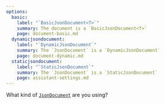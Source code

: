 ```yaml
---
options:
  basic:
    label: "`BasicJsonDocument<T>`"
    summary: The document is a `BasicJsonDocument<T>`
    page: document-basic.md
  dynamicjsondocument:
    label: "`DynamicJsonDocument`"
    summary: The `JsonDocument` is a `DynamicJsonDocument`
    page: document-dynamic.md
  staticjsondocument:
    label: "`StaticJsonDocument`"
    summary: The `JsonDocument` is a `StaticJsonDocument`
    page: assistant-settings.md
---
```


What kind of [`JsonDocument`](/v7/api/jsondocument/) are you using?
